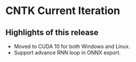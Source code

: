 # CNTK Current Iteration

## Highlights of this release
* Moved to CUDA 10 for both Windows and Linux.
* Support advance RNN loop in ONNX export.

